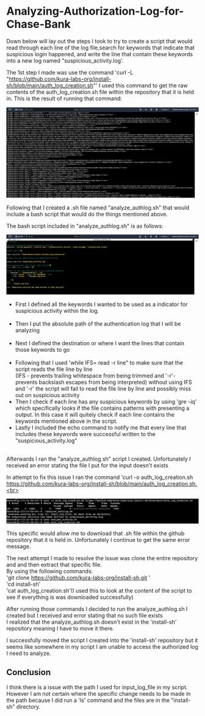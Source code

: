 # Analyzing-Authorization-Log-for-Chase-Bank

Down below will lay out the steps I took to try to create a script that would read through each line of the log file,search for keywords that indicate that suspicious login happened, and write the line that contain these keywords into a new log named "suspicious_activity.log'. 

The 1st step I made was use the command 'curl -L "https://github.com/kura-labs-org/install-sh/blob/main/auth_log_creation.sh"' 
I used this command to get the raw contents of the auth_log_creation.sh file within the repository that it is held in. 
This is the result of running that command: 

![Screenshot 2024-08-05](https://github.com/KaiaSMcDonald/Analyzing-Authorization-Log-for-Chase-Bank/blob/main/Screenshot%202024-08-05%20at%205.54.46%20PM.png) <br>



Following that I created a .sh file named "analyze_authlog.sh" that would include a bash script that would do the things mentioned above. 

The bash script included in "analyze_authlog.sh" is as follows: 


![Screenshot 2024-08-05](https://github.com/KaiaSMcDonald/Analyzing-Authorization-Log-for-Chase-Bank/blob/main/Screenshot%202024-08-05%20at%208.49.03%20PM.png) <br>


- First I defined all the keywords I wanted to be used as a indicator for suspicious activity within the log. <br> <br>
- Then I put the absolute path of the authentication log that I will be analyzing <br> <br>
- Next I defined the destination or where I want the lines that contain those keywords to go <br> <br>
- Following that I used 'while IFS= read -r line" to make sure that the script reads the file line by line <br>
(IFS - prevents trailing whitespace from being trimmed and '-r'- prevents backslash escapes from being interpreted)
without using IFS and '-r' the script will fail to read the file line by line and possibly miss out on suspicious activity <br> 
- Then I check if each line has any suspicious keywords by using 'gre -iq' which specifically looks if the file contains patterns with presenting a output. In this case it will quitely check if each line contains the keywords mentioned above in the script.
- Lastly I included the echo command to notify me that every line that includes these keywords were successful written to the "suspicious_activity.log" <br> <br>


Afterwards I ran the "analyze_authlog.sh" script I created. Unfortunately I received an error stating the file I put for the input doesn't exists

In attempt to fix this issue I ran the command 'curl -o auth_log_creation.sh https://github.com/kura-labs-org/install-sh/blob/main/auth_log_creation.sh.<br>


![Screenshot 2024-08-05](https://github.com/KaiaSMcDonald/Analyzing-Authorization-Log-for-Chase-Bank/blob/main/Screenshot%202024-08-05%20at%206.59.32%20PM.png) <br>


This specific would allow me to download that .sh file within the github repository that it is held in. Unfortunately I continue to get the same error message. <br>


The next attempt I made to resolve the issue was clone the entire repository and and then extract that specific file.<br>
By using the following commands:<br>
'git clone https://github.com/kura-labs-org/install-sh.git '<br>
'cd install-sh'<br>
'cat auth_log_creation.sh'(I used this to look at the content of the script to see if everything is was downloaded successfully)





After running those commands I decided to run the analyze_authlog.sh I created but I received and error stating that no such file exists <br>
I realized that the analyze_authlog.sh doesn't exist in the 'install-sh' repository meaning I have to move it there.

I successfully moved the script I created into the 'install-sh' repository but it seems like somewhere in my script I am unable to access the authorized log I need to analyze. <br>





## Conclusion<br>

I think there is a issue with the path I used for input_log_file in my script. However I am not certain where the specific change needs to be made in the path because I did run a 'ls' command and the files are in the "install-sh" directory.







